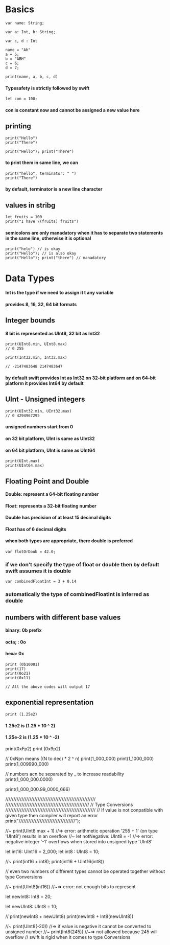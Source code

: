 # Basics

``` 
var name: String;

var a: Int, b: String;

var c, d : Int

name = "Ab"
a = 5;
b = "ABH"
c = 6;
d = 7;

print(name, a, b, c, d)
```
#### Typesafety is strictly followed by swift

```
let con = 100;
```
#### con is constant now and cannot be assigned a new value here


## printing

```
print("Hello")
print("There")

print("Hello"); print("There")
```

#### to print them in same line, we can 

```
print("hello", terminator: " ")
print("There")
```
#### by default, terminator is a new line character

## values in stribg

```
let fruits = 100
print("I have \(fruits) fruits")
```


#### semicolons are only manadatory when it has to separate two statements in the same line, otherwise it is optional

```
print("helo") // is okay
print("Hello"); // is also okay
print("Hello"); print("there") // manadatory
```


# Data Types
  
#### Int is the type if we need to assign it t any variable
#### provides 8, 16, 32, 64 bit formats 


## Integer bounds

#### 8 bit is represented as UInt8, 32 bit as Int32

```
print(UInt8.min, UInt8.max)
// 0 255
```

```
print(Int32.min, Int32.max)

// -2147483648 2147483647
```


#### by default swift provides Int as Int32 on 32-bit platform and on 64-bit platform it provides Int64 by default


## UInt - Unsigned integers

```
print(UInt32.min, UInt32.max)
// 0 4294967295

```

#### unsigned numbers start from 0
#### on 32 bit platform, UInt is same as UInt32
#### on 64 bit platform, UInt is same as UInt64

```
print(UInt.max)
print(UInt64.max)
```


## Floating Point and Double

#### Double: represent a 64-bit floating number
#### Float: represents a 32-bit floating number
#### Double has precision of at least 15 decimal digits
#### Float has of 6 decimal digits
#### when both types are appropriate, there double is preferred
```
var flotOrDoub = 42.0;
```
### if we don't specify the type of float or double then by default swift assumes it is double

```
var combinedFloatInt = 3 + 0.14
```
### automatically the type of combinedFloatInt is inferred as double


## numbers with different base values

#### binary: 0b prefix
#### octa; : 0o
#### hexa: 0x

```
print (0b10001)
print(17)
print(0o21)
print(0x11)

// All the above codes will output 17
```


## exponential representation

```
print (1.25e2)
```

#### 1.25e2 is (1.25 * 10 ^ 2)
#### 1.25e-2 is (1.25 * 10 ^ -2)
print(0xFp2)
 print (0x9p2)

 // 0xNpn means ((N to dec) * 2 ^ n)
 print(1_000_000)
 print(1_1000_000)
 print(1_009990_000)


// numbers acn be separated by _ to increase readability
 print(1_000_000.0000)

 print(1_000_000.99_0000_666)

 
////////////////////////////////////////////////////////
////////////////////////////////////////////////////
// Type Conversions
////////////////////////////////////////////////////////
// If value is not conpatible with given type then compiler will report an error
print("///////////////////////////////////");

//~ print(UInt8.max + 1)
//=> error: arithmetic operation '255 + 1' (on type 'UInt8') results in an overflow
//~ let notNegative: UInt8 = -1
//=>  error: negative integer '-1' overflows when stored into unsigned type 'UInt8'

let int16: UInt16 = 2_000;
let int8 : UInt8 = 10;

//~ print(int16 + int8);
print(int16 + UInt16(int8))

// even two numbers of different types cannot be operated together without type Conversions

//~ print(UInt8(int16))
//~=> error: not enough bits to represent

let newInt8: Int8 = 20;

let newUInt8: UInt8 = 10;

// print(newInt8 + newUInt8)
print(newInt8 + Int8(newUInt8))

//~ print(UInt8(-20))
//=> if value is negative it cannot be converted to unsigned number
//~ print(Int8(245))
//~=> not allowed because 245 will overflow
// swift is rigid when it comes to type Conversions
